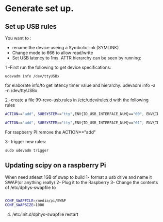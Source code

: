 # Generate set up.

## Set up USB rules

You want to :
- rename the device useing a Symbolic link (SYMLINK)
- Change mode to 666 to allow read/write
- Set USB latency to 1ms. ATTR hierarchy can be seen by running:

1 -First run the following to get device specifications:
```console
udevadm info /dev/ttyUSBx
```
for elaborate info/to get latency timer value and hierarchy: udevadm info -a -n /dev/ttyUSBx


2 -create a file 99-revo-usb.rules in /etc/udev/rules.d with the following rules
```bash
ACTION=="add", SUBSYSTEM=="tty",ENV{ID_USB_INTERFACE_NUM}=="00", ENV{ID_SERIAL_SHORT}=="FT5CZ079", SYMLINK+="COM3", MODE="0666", ATTR{device/latency_timer}="1"

ACTION=="add", SUBSYSTEM=="tty",ENV{ID_USB_INTERFACE_NUM}=="01", ENV{ID_SERIAL_SHORT}=="FT5CZ079", SYMLINK+="COM4", MODE="0666", ATTR{device/latency_timer}="1"
```
For raspberry PI remove the ACTION=="add"


3- trigger new rules:
```console
sudo udevadm trigger
```

## Updating scipy on a raspberry Pi
When need atleast 1GB of swap to build
1- format a usb drive and name it SWAP(or anything really)
2- Plug it to the Raspberry
3- Change the contents of /etc/dphys-swapfile  to
```bash

CONF_SWAPFILE=/media/pi/SWAP
CONF_SWAPSIZE=1000
```
4. /etc/init.d/dphys-swapfile restart




